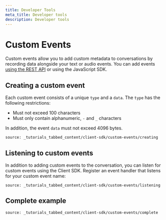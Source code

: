 ```yaml
---
title: Developer Tools
meta_title: Developer tools
description: Developer tools
---
```


# Custom Events

Custom events allow you to add custom metadata to conversations by recording data alongside your text or audio events. You can add events [using the REST API](/conversation/code-snippets/event/create-custom-event) or using the JavaScript SDK.

## Creating a custom event

Each custom event consists of a unique `type` and a `data`. The `type` has the following restrictions:

* Must not exceed 100 characters
* Must only contain alphanumeric, `-` and `_` characters

In addition, the event `data` must not exceed 4096 bytes.

```tabbed_content
source: _tutorials_tabbed_content/client-sdk/custom-events/creating
```

## Listening to custom events

In addition to adding custom events to the conversation, you can listen for custom events using the Client SDK. Register an event handler that listens for your custom event name:

```tabbed_content
source: _tutorials_tabbed_content/client-sdk/custom-events/listening
```

## Complete example

```tabbed_content
source: _tutorials_tabbed_content/client-sdk/custom-events/complete
```
